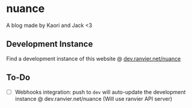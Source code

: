
# nuance

A blog made by Kaori and Jack <3

## Development Instance
Find a development instance of this website @ [dev.ranvier.net/nuance](https://dev.ranvier.net/nuance)

## To-Do
- [ ] Webhooks integration: push to `dev` will auto-update the development instance @ dev.ranvier.net/nuance (Will use ranvier API server)
